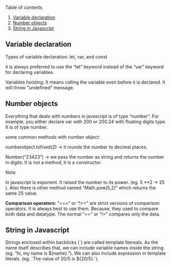 Table of contents
1. [Variable declaration](#variable-declaration)
2. [Number objects](#number-objects)
3. [String in Javascript](#string-in-javascript)

## Variable declaration
Types of variable declaration: let, var, and const

it is always preferred to use the “let” keyword instead of the “var” keyword for declaring variables.

Variables hoisting: It means calling the variable even before it is declared. It will throw “undefined” message.

## Number objects

Everything that deals with numbers in javascript is of type “number”. For example, you either declare var with 200 or 200.24 with floating digits type.  It is of type number.

some common methods with number object:

numberobject.tofixed(2) -> it rounds the number to decimal places.

Number(“23423”) -> we pass the number as string and returns the number in digits.  It is not a method, it is a constructor.

>[!NOTE]
>In javascript is exponent.  It raised the number to its power. (eg. 5 **2 -> 25 ).  Also there is other method named “Math.pow(5,2)” which returns the same 25 value.

**Comparison operators:**
		“===” or “!==” are strict versions of comparison operators.  It is always best to use them.  Because, they used to compare both data and datatype.  The normal “==” or “!=” compares only the data.

## String in Javascript

Strings enclosed within backticks (\`) are called template litereals.  As the name itself describes that, we can include variable names inside the string.  (eg. “hi, my name is ${name}.”).
We can also include expression in template literals. (eg. \`The value of 20/5 is ${20/5}.\`).

